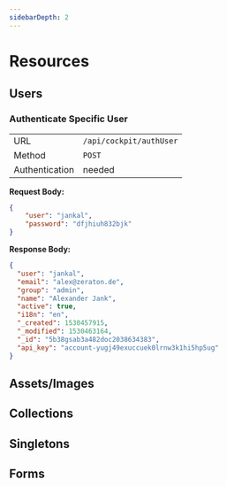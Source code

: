 ```yaml
---
sidebarDepth: 2
---
```

# Resources

## Users

### Authenticate Specific User
|                |                         |
|----------------|-------------------------|
| URL            | `/api/cockpit/authUser` |
| Method         | `POST`                  |
| Authentication | needed                  |

**Request Body:**
```json
{
    "user": "jankal",
    "password": "dfjhiuh832bjk"
}
```

**Response Body:**
```json
{
  "user": "jankal",
  "email": "alex@zeraton.de",
  "group": "admin",
  "name": "Alexander Jank",
  "active": true,
  "i18n": "en",
  "_created": 1530457915,
  "_modified": 1530463164,
  "_id": "5b38gsab3a482doc2038634383",
  "api_key": "account-yugj49exuccuek0lrnw3k1hi5hp5ug"
}
```

## Assets/Images

## Collections

## Singletons

## Forms
